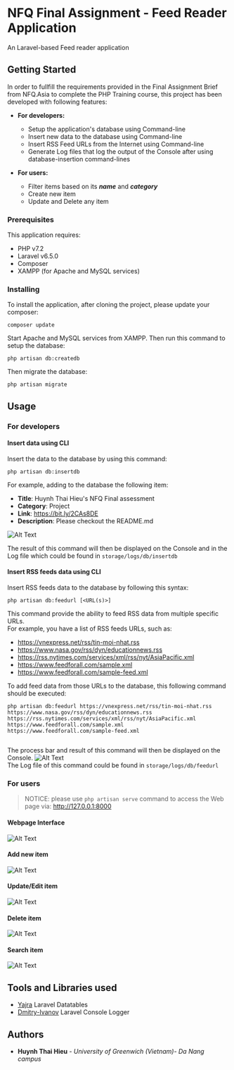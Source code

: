 # NFQ Final Assignment - Feed Reader Application

An Laravel-based Feed reader application

## Getting Started

In order to fullfill the requirements provided in the Final Assignment Brief from NFQ.Asia to complete the PHP Training course, this project has been developed with following features:
* **For developers:**
    * Setup the application's database using Command-line
    * Insert new data to the database using Command-line
    * Insert RSS Feed URLs from the Internet using Command-line
    * Generate Log files that log the output of the Console after using database-insertion command-lines

* **For users:**
    * Filter items based on its ***name*** and ***category***
    * Create new item 
    * Update and Delete any item
    

### Prerequisites

This application requires:
 * PHP v7.2
 * Laravel v6.5.0
 * Composer
 * XAMPP (for Apache and MySQL services)


### Installing

To install the application, after cloning the project, please update your composer:

```
composer update
```

Start Apache and MySQL services from XAMPP. Then run this command to setup the database:

```
php artisan db:createdb
```

Then migrate the database:

```
php artisan migrate
```

## Usage

### For developers
#### Insert data using CLI

Insert the data to the database by using this command: 

```
php artisan db:insertdb 
```
For example, adding to the database the following item:
* **Title**: Huynh Thai Hieu's NFQ Final assessment
* **Category**: Project
* **Link**: https://bit.ly/2CAs8DE
* **Description**: Please checkout the README.md

![Alt Text](https://media.giphy.com/media/MFPKaBfnK4fdFnMVpG/giphy.gif)

The result of this command will then be displayed on the Console and in the Log file which could be found in `storage/logs/db/insertdb`

#### Insert RSS feeds data using CLI

Insert RSS feeds data to the database by following this syntax: 

```
php artisan db:feedurl [<URL(s)>]
```
This command provide the ability to feed RSS data from multiple specific URLs.
<br>For example, you have a list of RSS feeds URLs, such as:
* https://vnexpress.net/rss/tin-moi-nhat.rss
* https://www.nasa.gov/rss/dyn/educationnews.rss
* https://rss.nytimes.com/services/xml/rss/nyt/AsiaPacific.xml
* https://www.feedforall.com/sample.xml
* https://www.feedforall.com/sample-feed.xml

To add feed data from those URLs to the database, this following command should be executed:
```
php artisan db:feedurl https://vnexpress.net/rss/tin-moi-nhat.rss https://www.nasa.gov/rss/dyn/educationnews.rss https://rss.nytimes.com/services/xml/rss/nyt/AsiaPacific.xml https://www.feedforall.com/sample.xml https://www.feedforall.com/sample-feed.xml
 
```
The process bar and result of this command will then be displayed on the Console.
![Alt Text](https://media.giphy.com/media/H3HLLVouBBry1za08b/giphy.gif) 
<br>The Log file of this command could be found in `storage/logs/db/feedurl`

### For users
>NOTICE: please use ```php artisan serve``` command to access the Web page via: http://127.0.0.1:8000

#### Webpage Interface
![Alt Text](https://media.giphy.com/media/lnrpDAhwA7s5oOkqfs/giphy.gif) 

#### Add new item
![Alt Text](https://media.giphy.com/media/kdjZa3m07w9iIU0uVy/giphy.gif)

#### Update/Edit item
![Alt Text](https://media.giphy.com/media/WqAI9bn1RIR83D2HRw/giphy.gif)

#### Delete item
![Alt Text](https://media.giphy.com/media/mBq6bIOTT8zJ72qqQk/giphy.gif)

#### Search item
![Alt Text](https://media.giphy.com/media/H1ZGPjlTujdHI5llEx/giphy.gif)

## Tools and Libraries used
* [Yajra](https://github.com/yajra/laravel-datatables) Laravel Datatables 
* [Dmitry-Ivanov](https://github.com/dmitry-ivanov/laravel-console-logger) Laravel Console Logger


## Authors

* **Huynh Thai Hieu** - *University of Greenwich (Vietnam)- Da Nang campus* 


